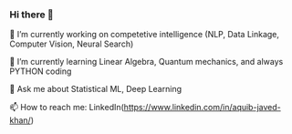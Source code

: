 ### Hi there 👋

<!--
**aquibjaved/aquibjaved** is a ✨ _special_ ✨ repository because its `README.md` (this file) appears on your GitHub profile. -->



🔭 I’m currently working on competetive intelligence (NLP, Data Linkage, Computer Vision, Neural Search) 

🌱 I’m currently learning Linear Algebra, Quantum mechanics, and always PYTHON coding

💬 Ask me about Statistical ML, Deep Learning

📫 How to reach me: LinkedIn(https://www.linkedin.com/in/aquib-javed-khan/)

